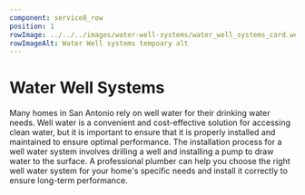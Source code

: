```yaml
---
component: service8_row
position: 1
rowImage: ../../../images/water-well-systems/water_well_systems_card.webp
rowImageAlt: Water Well systems tempoary alt
---
```

#  Water Well Systems

Many homes in San Antonio rely on well water for their drinking water needs. Well water is a convenient and cost-effective solution for accessing clean water, but it is important to ensure that it is properly installed and maintained to ensure optimal performance. The installation process for a well water system involves drilling a well and installing a pump to draw water to the surface. A professional plumber can help you choose the right well water system for your home's specific needs and install it correctly to ensure long-term performance.